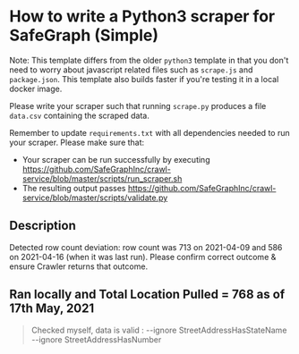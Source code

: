 # How to write a Python3 scraper for SafeGraph (Simple)

Note: This template differs from the older `python3` template in that you don't need to worry about javascript related files such as `scrape.js` and `package.json`. This template also builds faster if you're testing it in a local docker image.

Please write your scraper such that running `scrape.py` produces a file `data.csv` containing the scraped data.

Remember to update `requirements.txt` with all dependencies needed to run your scraper. 
Please make sure that:
* Your scraper can be run successfully by executing https://github.com/SafeGraphInc/crawl-service/blob/master/scripts/run_scraper.sh 
* The resulting output passes https://github.com/SafeGraphInc/crawl-service/blob/master/scripts/validate.py

## Description

Detected row count deviation: row count was 713 on 2021-04-09 and 586 on 2021-04-16 (when it was last run). Please confirm correct outcome & ensure Crawler returns that outcome.

## Ran locally and Total Location Pulled = 768 as of 17th May, 2021 

> Checked myself, data is valid : --ignore StreetAddressHasStateName --ignore StreetAddressHasNumber